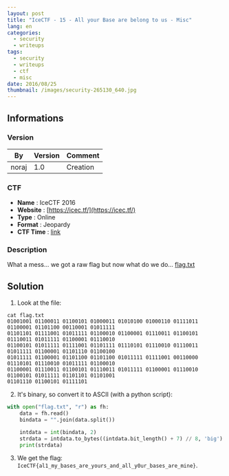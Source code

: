 ```yaml
---
layout: post
title: "IceCTF - 15 - All your Base are belong to us - Misc"
lang: en
categories:
  - security
  - writeups
tags:
  - security
  - writeups
  - ctf
  - misc
date: 2016/08/25
thumbnail: /images/security-265130_640.jpg
---
```

## Informations

### Version

| By    | Version | Comment
| ---   | ---     | ---
| noraj | 1.0     | Creation

### CTF

- **Name** : IceCTF 2016
- **Website** : [https://icec.tf/](https://icec.tf/)
- **Type** : Online
- **Format** : Jeopardy
- **CTF Time** : [link](https://ctftime.org/event/319)

### Description

What a mess... we got a raw flag but now what do we do... [flag.txt](https://play.icec.tf/problem-static/flag_63c24d48595eae318c9a174f37ffb0f128758e5c16fea0ffebf12b0ba5f5b26a.txt)

## Solution

1. Look at the file:
```
cat flag.txt
01001001 01100011 01100101 01000011 01010100 01000110 01111011 01100001 01101100 00110001 01011111
01101101 01111001 01011111 01100010 01100001 01110011 01100101 01110011 01011111 01100001 01110010
01100101 01011111 01111001 01101111 01110101 01110010 01110011 01011111 01100001 01101110 01100100
01011111 01100001 01101100 01101100 01011111 01111001 00110000 01110101 01110010 01011111 01100010
01100001 01110011 01100101 01110011 01011111 01100001 01110010 01100101 01011111 01101101 01101001
01101110 01100101 01111101
```
2. It's binary, so convert it to ASCII (with a python script):
```python
with open("flag.txt", "r") as fh:
    data = fh.read()
    bindata = "".join(data.split())

    intdata = int(bindata, 2)
    strdata = intdata.to_bytes((intdata.bit_length() + 7) // 8, 'big').decode()
    print(strdata)
```
3. We get the flag: `IceCTF{al1_my_bases_are_yours_and_all_y0ur_bases_are_mine}`.
